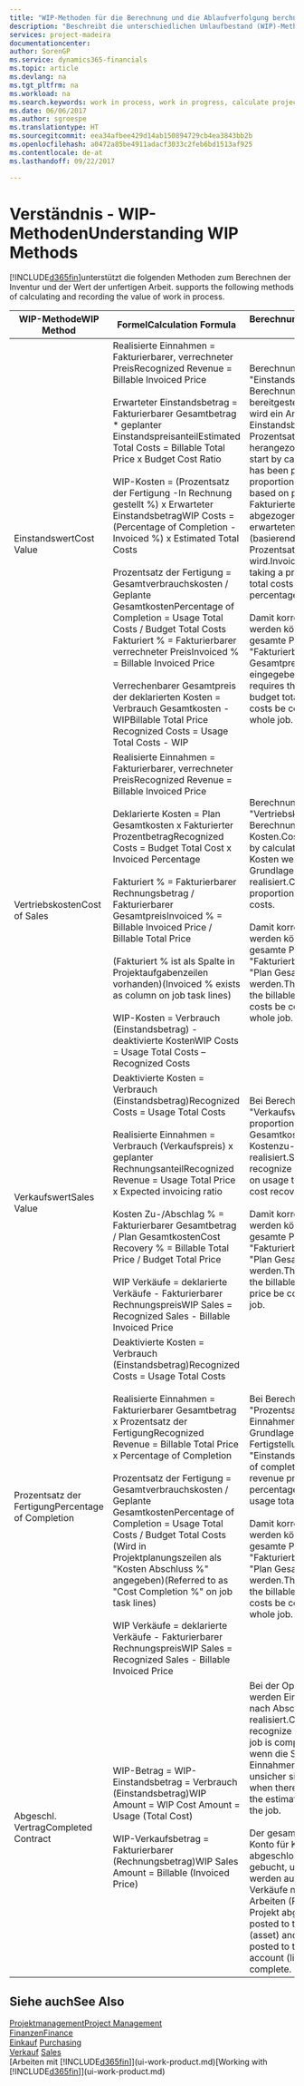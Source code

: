 ```yaml
---
title: "WIP-Methoden für die Berechnung und die Ablaufverfolgung berchnen und aufzeichnen | Microsoft Docs."
description: "Beschreibt die unterschiedlichen Umlaufbestand (WIP)-Methoden, die verwendet werden können, um Finanzdaten für Projekte zu senden und zu überwachen, die im Umlaufbestand sind."
services: project-madeira
documentationcenter: 
author: SorenGP
ms.service: dynamics365-financials
ms.topic: article
ms.devlang: na
ms.tgt_pltfrm: na
ms.workload: na
ms.search.keywords: work in process, work in progress, calculate project WIP
ms.date: 06/06/2017
ms.author: sgroespe
ms.translationtype: HT
ms.sourcegitcommit: eea34afbee429d14ab150894729cb4ea3843bb2b
ms.openlocfilehash: a0472a85be4911adacf3033c2feb6bd1513af925
ms.contentlocale: de-at
ms.lasthandoff: 09/22/2017

---
```

# <a name="understanding-wip-methods"></a><span data-ttu-id="cc355-103">Verständnis - WIP-Methoden</span><span class="sxs-lookup"><span data-stu-id="cc355-103">Understanding WIP Methods</span></span>
[!INCLUDE[d365fin](includes/d365fin_md.md)]<span data-ttu-id="cc355-104">unterstützt die folgenden Methoden zum Berechnen der Inventur und der Wert der unfertigen Arbeit.</span><span class="sxs-lookup"><span data-stu-id="cc355-104"> supports the following methods of calculating and recording the value of work in process.</span></span>

| <span data-ttu-id="cc355-105">WIP-Methode</span><span class="sxs-lookup"><span data-stu-id="cc355-105">WIP Method</span></span> | <span data-ttu-id="cc355-106">Formel</span><span class="sxs-lookup"><span data-stu-id="cc355-106">Calculation Formula</span></span> | <span data-ttu-id="cc355-107">Berechnungsbeschreibung</span><span class="sxs-lookup"><span data-stu-id="cc355-107">Calculation Description</span></span> |
| --- | --- | --- |
| <span data-ttu-id="cc355-108">Einstandswert</span><span class="sxs-lookup"><span data-stu-id="cc355-108">Cost Value</span></span> |<span data-ttu-id="cc355-109">Realisierte Einnahmen = Fakturierbarer, verrechneter Preis</span><span class="sxs-lookup"><span data-stu-id="cc355-109">Recognized Revenue = Billable Invoiced Price</span></span><br /><br /> <span data-ttu-id="cc355-110">Erwarteter Einstandsbetrag = Fakturierbarer Gesamtbetrag * geplanter Einstandspreisanteil</span><span class="sxs-lookup"><span data-stu-id="cc355-110">Estimated Total Costs = Billable Total Price x Budget Cost Ratio</span></span><br /><br /> <span data-ttu-id="cc355-111">WIP-Kosten = (Prozentsatz der Fertigung -In Rechnung gestellt %) x Erwarteter Einstandsbetrag</span><span class="sxs-lookup"><span data-stu-id="cc355-111">WIP Costs = (Percentage of Completion - Invoiced %) x Estimated Total Costs</span></span><br /><br /> <span data-ttu-id="cc355-112">Prozentsatz der Fertigung = Gesamtverbrauchskosten / Geplante Gesamtkosten</span><span class="sxs-lookup"><span data-stu-id="cc355-112">Percentage of Completion = Usage Total Costs / Budget Total Costs</span></span><br /> <span data-ttu-id="cc355-113">Fakturiert % = Fakturierbarer verrechneter Preis</span><span class="sxs-lookup"><span data-stu-id="cc355-113">Invoiced % = Billable Invoiced Price</span></span><br /><br /> <span data-ttu-id="cc355-114">Verrechenbarer Gesamtpreis der deklarierten Kosten = Verbrauch Gesamtkosten - WIP</span><span class="sxs-lookup"><span data-stu-id="cc355-114">Billable Total Price Recognized Costs = Usage Total Costs - WIP</span></span> |<span data-ttu-id="cc355-115">Berechnungen vom Typ "Einstandswert" beginnen mit der Berechnung des Werts dessen, was bereitgestellt wurde. Zu diesem Zweck wird ein Anteil des erwarteten Einstandsbetrags (basierend auf dem Prozentsatz der Fertigstellung) herangezogen.</span><span class="sxs-lookup"><span data-stu-id="cc355-115">Cost value calculations start by calculating the value of what has been provided by taking a proportion of the estimated total costs based on percentage of completion.</span></span> <span data-ttu-id="cc355-116">Fakturierte Einstandsbeträge werden abgezogen, indem ein Anteil des erwarteten Einstandsbetrags (basierend auf dem fakturierten Prozentsatz) herangezogen wird.</span><span class="sxs-lookup"><span data-stu-id="cc355-116">Invoiced costs are subtracted by taking a proportion of the estimated total costs based on the invoiced percentage.</span></span><br /><br /> <span data-ttu-id="cc355-117">Damit korrekte Ergebnisse erzielt werden können, müssen für das gesamte Projekt Werte für "Fakturierbarer Gesamtbetrag", "Plan Gesamtpreis" und "Plan Gesamtkosten" eingegeben werden.</span><span class="sxs-lookup"><span data-stu-id="cc355-117">This calculation requires that the billable total price, budget total price, and budget total costs be correctly entered for the whole job.</span></span> |
| <span data-ttu-id="cc355-118">Vertriebskosten</span><span class="sxs-lookup"><span data-stu-id="cc355-118">Cost of Sales</span></span> |<span data-ttu-id="cc355-119">Realisierte Einnahmen = Fakturierbarer, verrechneter Preis</span><span class="sxs-lookup"><span data-stu-id="cc355-119">Recognized Revenue = Billable Invoiced Price</span></span><br /><br /> <span data-ttu-id="cc355-120">Deklarierte Kosten = Plan Gesamtkosten x Fakturierter Prozentbetrag</span><span class="sxs-lookup"><span data-stu-id="cc355-120">Recognized Costs = Budget Total Cost x Invoiced Percentage</span></span><br /><br /> <span data-ttu-id="cc355-121">Fakturiert % = Fakturierbarer Rechnungsbetrag / Fakturierbarer Gesamtpreis</span><span class="sxs-lookup"><span data-stu-id="cc355-121">Invoiced % = Billable Invoiced Price / Billable Total Price</span></span><br /><br /> <span data-ttu-id="cc355-122">(Fakturiert % ist als Spalte in Projektaufgabenzeilen vorhanden)</span><span class="sxs-lookup"><span data-stu-id="cc355-122">(Invoiced % exists as column on job task lines)</span></span><br /><br /> <span data-ttu-id="cc355-123">WIP-Kosten = Verbrauch (Einstandsbetrag) - deaktivierte Kosten</span><span class="sxs-lookup"><span data-stu-id="cc355-123">WIP Costs = Usage Total Costs – Recognized Costs</span></span> |<span data-ttu-id="cc355-124">Berechnungen vom Typ "Vertriebskosten" beginnen mit der Berechnung der deklarierten Kosten.</span><span class="sxs-lookup"><span data-stu-id="cc355-124">Cost of sales calculations begin by calculating the recognized costs.</span></span> <span data-ttu-id="cc355-125">Kosten werden proportional auf der Grundlage von "Plan Gesamtkosten" realisiert.</span><span class="sxs-lookup"><span data-stu-id="cc355-125">Costs are recognized proportionally based on budget total costs.</span></span><br /><br /> <span data-ttu-id="cc355-126">Damit korrekte Ergebnisse erzielt werden können, müssen für das gesamte Projekt Werte für "Fakturierbarer Gesamtbetrag" und "Plan Gesamtkosten" eingegeben werden.</span><span class="sxs-lookup"><span data-stu-id="cc355-126">This calculation requires that the billable total price and budget total costs be correctly entered for the whole job.</span></span> |
| <span data-ttu-id="cc355-127">Verkaufswert</span><span class="sxs-lookup"><span data-stu-id="cc355-127">Sales Value</span></span> |<span data-ttu-id="cc355-128">Deaktivierte Kosten = Verbrauch (Einstandsbetrag)</span><span class="sxs-lookup"><span data-stu-id="cc355-128">Recognized Costs = Usage Total Costs</span></span><br /><br /> <span data-ttu-id="cc355-129">Realisierte Einnahmen = Verbrauch (Verkaufspreis) x geplanter Rechnungsanteil</span><span class="sxs-lookup"><span data-stu-id="cc355-129">Recognized Revenue = Usage Total Price x Expected invoicing ratio</span></span><br /><br /> <span data-ttu-id="cc355-130">Kosten Zu-/Abschlag % = Fakturierbarer Gesamtbetrag / Plan Gesamtkosten</span><span class="sxs-lookup"><span data-stu-id="cc355-130">Cost Recovery % = Billable Total Price / Budget Total Price</span></span><br /><br /> <span data-ttu-id="cc355-131">WIP Verkäufe = deklarierte Verkäufe - Fakturierbarer Rechnungspreis</span><span class="sxs-lookup"><span data-stu-id="cc355-131">WIP Sales = Recognized Sales - Billable Invoiced Price</span></span> |<span data-ttu-id="cc355-132">Bei Berechnungen vom Typ "Verkaufswert" werden die Einnahmen proportional basierend auf "Verbrauch Gesamtkosten" und dem erwarteten Kostenzu-/-abschlagsanteil realisiert.</span><span class="sxs-lookup"><span data-stu-id="cc355-132">Sales value calculations recognize revenue proportionally based on usage total costs and the expected cost recovery ratio.</span></span><br /><br /> <span data-ttu-id="cc355-133">Damit korrekte Ergebnisse erzielt werden können, müssen für das gesamte Projekt Werte für "Fakturierbarer Gesamtbetrag" und "Plan Gesamtkosten" eingegeben werden.</span><span class="sxs-lookup"><span data-stu-id="cc355-133">This calculation requires that the billable total price and budget total price be correctly entered for the whole job.</span></span> |
| <span data-ttu-id="cc355-134">Prozentsatz der Fertigung</span><span class="sxs-lookup"><span data-stu-id="cc355-134">Percentage of Completion</span></span> |<span data-ttu-id="cc355-135">Deaktivierte Kosten = Verbrauch (Einstandsbetrag)</span><span class="sxs-lookup"><span data-stu-id="cc355-135">Recognized Costs = Usage Total Costs</span></span><br /><br /> <span data-ttu-id="cc355-136">Realisierte Einnahmen = Fakturierbarer Gesamtbetrag x Prozentsatz der Fertigung</span><span class="sxs-lookup"><span data-stu-id="cc355-136">Recognized Revenue = Billable Total Price x Percentage of Completion</span></span><br /><br /> <span data-ttu-id="cc355-137">Prozentsatz der Fertigung = Gesamtverbrauchskosten / Geplante Gesamtkosten</span><span class="sxs-lookup"><span data-stu-id="cc355-137">Percentage of Completion = Usage Total Costs / Budget Total Costs</span></span><br /> <span data-ttu-id="cc355-138">(Wird in Projektplanungszeilen als "Kosten Abschluss %" angegeben)</span><span class="sxs-lookup"><span data-stu-id="cc355-138">(Referred to as "Cost Completion %" on job task lines)</span></span><br /><br /> <span data-ttu-id="cc355-139">WIP Verkäufe = deklarierte Verkäufe - Fakturierbarer Rechnungspreis</span><span class="sxs-lookup"><span data-stu-id="cc355-139">WIP Sales = Recognized Sales - Billable Invoiced Price</span></span> |<span data-ttu-id="cc355-140">Bei Berechnungen vom Typ "Prozentsatz der Fertigung" werden Einnahmen proportional – auf der Grundlage des Prozentsatzes der Fertigstellung, also "Verbrauch" contra "Einstandspreis" – realisiert.</span><span class="sxs-lookup"><span data-stu-id="cc355-140">Percentage of completion calculations recognize revenue proportionally based on the percentage of completion, that is, usage total costs vs. budget costs.</span></span><br /><br /> <span data-ttu-id="cc355-141">Damit korrekte Ergebnisse erzielt werden können, müssen für das gesamte Projekt Werte für "Fakturierbarer Gesamtbetrag" und "Plan Gesamtkosten" eingegeben werden.</span><span class="sxs-lookup"><span data-stu-id="cc355-141">This calculation requires that the billable total price and budget total costs be correctly entered for the whole job.</span></span> |
| <span data-ttu-id="cc355-142">Abgeschl. Vertrag</span><span class="sxs-lookup"><span data-stu-id="cc355-142">Completed Contract</span></span> |<span data-ttu-id="cc355-143">WIP-Betrag = WIP-Einstandsbetrag = Verbrauch (Einstandsbetrag)</span><span class="sxs-lookup"><span data-stu-id="cc355-143">WIP Amount = WIP Cost Amount = Usage (Total Cost)</span></span><br /><br /> <span data-ttu-id="cc355-144">WIP-Verkaufsbetrag = Fakturierbarer (Rechnungsbetrag)</span><span class="sxs-lookup"><span data-stu-id="cc355-144">WIP Sales Amount = Billable (Invoiced Price)</span></span> |<span data-ttu-id="cc355-145">Bei der Option "Abgeschl. Vertrag" werden Einnahmen und Kosten erst nach Abschluss des Projekts realisiert.</span><span class="sxs-lookup"><span data-stu-id="cc355-145">Completed contract does not recognize revenue and costs until the job is complete.</span></span> <span data-ttu-id="cc355-146">Dies kann nützlich sein, wenn die Schätzungen der Kosten und Einnahmen für das Projekt äußerst unsicher sind.</span><span class="sxs-lookup"><span data-stu-id="cc355-146">You may want to do this when there is high uncertainty around the estimates of costs and revenue for the job.</span></span><br /><br /> <span data-ttu-id="cc355-147">Der gesamte Verbrauch wird auf das Konto für Kosten nicht abgeschlossener Arbeiten (Aktiva) gebucht, und alle fakturierten Verkäufe werden auf das Konto für fakturierte Verkäufe nicht abgeschlossener Arbeiten (Passiva) gebucht, bis das Projekt abgeschlossen ist.</span><span class="sxs-lookup"><span data-stu-id="cc355-147">All usage is posted to the WIP Costs account (asset) and all invoiced sales are posted to the WIP Invoiced Sales account (liability) until the job is complete.</span></span> |

## <a name="see-also"></a><span data-ttu-id="cc355-148">Siehe auch</span><span class="sxs-lookup"><span data-stu-id="cc355-148">See Also</span></span>
[<span data-ttu-id="cc355-149">Projektmanagement</span><span class="sxs-lookup"><span data-stu-id="cc355-149">Project Management</span></span>](projects-manage-projects.md)  
[<span data-ttu-id="cc355-150">Finanzen</span><span class="sxs-lookup"><span data-stu-id="cc355-150">Finance</span></span>](finance.md)  
<span data-ttu-id="cc355-151">[Einkauf](purchasing-manage-purchasing.md)       </span><span class="sxs-lookup"><span data-stu-id="cc355-151">[Purchasing](purchasing-manage-purchasing.md)       </span></span>  
<span data-ttu-id="cc355-152">[Verkauf](sales-manage-sales.md)    </span><span class="sxs-lookup"><span data-stu-id="cc355-152">[Sales](sales-manage-sales.md)    </span></span>  
<span data-ttu-id="cc355-153">[Arbeiten mit [!INCLUDE[d365fin](includes/d365fin_md.md)]](ui-work-product.md)</span><span class="sxs-lookup"><span data-stu-id="cc355-153">[Working with [!INCLUDE[d365fin](includes/d365fin_md.md)]](ui-work-product.md)</span></span>  

